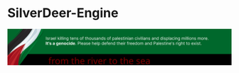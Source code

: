 # SilverDeer-Engine
[![ReadMeSupportPalestine](https://github.com/SilverDeer-Preservation-Project/SilverDeer-Engine/blob/main/banner-support.svg)](https://www.reddit.com/r/AskMiddleEast/comments/175ip4x/donating_to_support_palestinian_causes_trusted/)
